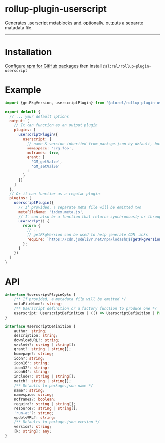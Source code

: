 # rollup-plugin-userscript

Generates userscript metablocks and, optionally, outputs a separate matadata file.

-----

# Installation

[Configure npm for GitHub packages](https://help.github.com/en/packages/using-github-packages-with-your-projects-ecosystem/configuring-npm-for-use-with-github-packages)
then install `@alorel/rollup-plugin-userscript`

# Example

```javascript
import {getPkgVersion, userscriptPlugin} from '@alorel/rollup-plugin-userscript';

export default {
  // ... your default options
  output: {
    // It can function as an output plugin
    plugins: [
      userscriptPlugin({
        userscript: {
          // name & version inherited from package.json by default, but can be overridden
          namespace: 'org.foo',
          noframes: true,
          grant: [
            'GM_getValue',
            'GM_setValue'
          ]        
        }
      })
    ]
  },
  // Or it can function as a regular plugin
  plugins: [
    userscriptPlugin({
      // If provided, a separate meta file will be emitted too
      metaFileName: 'index.meta.js',
      // It can also be a function that returns synchronously or through a promise
      userscript() {
        return {
          // ...
          // getPkgVersion can be used to help generate CDN links
          require: `https://cdn.jsdelivr.net/npm/lodash@${getPkgVersion('lodash')}/lodash.min.js`
        };
      }
    })
  ]
}
```

# API

```typescript
interface UserscriptPluginOpts {
    /** If provided, a metadata file will be emitted */
    metaFileName?: string;
    /** Userscript definition or a factory function to produce one */
    userscript: UserscriptDefinition | (() => UserscriptDefinition | Promise<UserscriptDefinition>);
}

interface UserscriptDefinition {
    author: string;
    description: string;
    downloadURL?: string;
    exclude?: string | string[];
    grant?: string | string[];
    homepage?: string;
    icon?: string;
    icon16?: string;
    icon32?: string;
    icon64?: string;
    include?: string | string[];
    match?: string | string[];
    /** Defaults to package.json name */
    name?: string;
    namespace: string;
    noframes?: boolean;
    require?: string | string[];
    resource?: string | string[];
    'run-at'?: string;
    updateURL?: string;
    /** Defaults to package.json version */
    version?: string;
    [k: string]: any;
}
```
